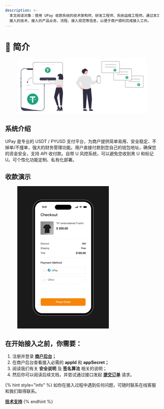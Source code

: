 ```yaml
---
description: >-
  本文阅读对象：使用 UPay 收款系统的技术架构师、研发工程师、系统运维工程师。通过本文档，商户可了解 UPay
  接入的技术、接入的产品业务、流程、接入规范等信息，以便于商户顺利完成接入工作。
---
```


# 👋 简介



<figure><img src=".gitbook/assets/upay.ink (1).png" alt=""><figcaption></figcaption></figure>

## 系统介绍

UPay 是专业的 USDT / PYUSD 支付平台，为商户提供简单易用、安全稳定、不掉单/不撞单，强大的财务管理功能。用户直接付款到您自己的钱包地址，确保您的资金安全，支持 API 收付款。自带 U 风控系统，可以避免您收到黑 U 和标记 U。可个性化功能定制、私有化部署。



## 收款演示

<div align="left">

<figure><img src=".gitbook/assets/UPay-2.gif" alt="" width="300"><figcaption></figcaption></figure>

</div>



## 在开始接入之前，你需要：

1. 注册并登录 [**商户后台**](https://app.upay.ink/user/login)**；**
2. 在商户后台查看接入必需的 **appId** 和 **appSecret；**
3. 阅读我们有关 **安全说明** 及 **签名算法** 相关的说明；
4. 然后你可以阅读后续文档，并尝试通过接口发起 [**提交订单**](order/ti-jiao-ding-dan.md) 请求。



{% hint style="info" %}
如你在接入过程中遇到任何问题，可随时联系在线客服和我们取得联系。

[**技术支持**](https://t.me/UPay\_ink)
{% endhint %}

